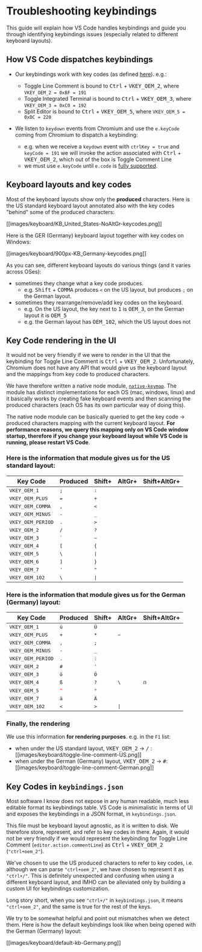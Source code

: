 # Troubleshooting keybindings

This guide will explain how VS Code handles keybindings and guide you through identifying keybindings issues (especially related to different keyboard layouts).

## How VS Code dispatches keybindings

* Our keybindings work with key codes (as defined [here](https://msdn.microsoft.com/en-us/library/windows/desktop/dd375731(v=vs.85).aspx)). e.g.:
  * Toggle Line Comment is bound to <kbd>Ctrl</kbd> + <kbd>VKEY_OEM_2</kbd>, where `VKEY_OEM_2 = 0xBF = 191`
  * Toggle Integrated Terminal is bound to <kbd>Ctrl</kbd> + <kbd>VKEY_OEM_3</kbd>, where `VKEY_OEM_3 = 0xC0 = 192`
  * Split Editor is bound to <kbd>Ctrl</kbd> + <kbd>VKEY_OEM_5</kbd>, where `VKEY_OEM_5 = 0xDC = 220`

* We listen to `keydown` events from Chromium and use the `e.keyCode` coming from Chromium to dispatch a keybinding:
  * e.g. when we receive a `keydown` event with `ctrlKey = true` and `keyCode = 191` we will invoke the action associated with <kbd>Ctrl</kbd> + <kbd>VKEY_OEM_2</kbd>, which out of the box is Toggle Comment Line
  * we must use `e.keyCode` until `e.code` is [fully supported](https://developer.mozilla.org/en-US/docs/Web/API/KeyboardEvent/code).

## Keyboard layouts and key codes

Most of the keyboard layouts show only the **produced** characters. Here is the US standard keyboard layout annotated also with the key codes "behind" some of the produced characters:

  [[images/keyboard/KB_United_States-NoAltGr-keycodes.png]]

Here is the GER (Germany) keyboard layout together with key codes on Windows:

  [[images/keyboard/900px-KB_Germany-keycodes.png]]

As you can see, different keyboard layouts do various things (and it varies across OSes):
 * sometimes they change what a key code produces.
   * e.g. <kbd>Shift</kbd> + <kbd>COMMA</kbd> produces `<` on the US layout, but produces `;` on the German layout. 
 * sometimes they rearrange/remove/add key codes on the keyboard.
   * e.g. On the US layout, the key next to <kbd>1</kbd> is <kbd>OEM_3</kbd>, on the German layout it is <kbd>OEM_5</kbd>
   * e.g. the German layout has <kbd>OEM_102</kbd>, which the US layout does not

## Key Code rendering in the UI

It would not be very friendly if we were to render in the UI that the keybinding for Toggle Line Comment is <kbd>Ctrl</kbd> + <kbd>VKEY_OEM_2</kbd>. Unfortunately, Chromium does not have any API that would give us the keyboard layout and the mappings from key code to produced characters.

We have therefore written a native node module, [`native-keymap`](https://github.com/Microsoft/node-native-keymap). The module has distinct implementations for each OS (mac, windows, linux) and it basically works by creating fake keyboard events and then scanning the produced characters (each OS has its own particular way of doing this).

The native node module can be basically queried to get the key code -> produced characters mapping with the current keyboard layout. **For performance reasons, we query this mapping only on VS Code window startup, therefore if you change your keyboard layout while VS Code is running, please restart VS Code**.

### Here is the information that module gives us for the US standard layout:

| Key Code | Produced | Shift+ | AltGr+ | Shift+AltGr+ |
|----------|----------|--------|--------|--------------|
| <kbd>VKEY_OEM_1</kbd> | <kbd>;</kbd> | <kbd>:</kbd> |  |  |
| <kbd>VKEY_OEM_PLUS</kbd> | <kbd>=</kbd> | <kbd>+</kbd> |  |  |
| <kbd>VKEY_OEM_COMMA</kbd> | <kbd>,</kbd> | <kbd><</kbd> |  |  |
| <kbd>VKEY_OEM_MINUS</kbd> | <kbd>-</kbd> | <kbd>_</kbd> |  |  |
| <kbd>VKEY_OEM_PERIOD</kbd> | <kbd>.</kbd> | <kbd>></kbd> |  |  |
| <kbd>VKEY_OEM_2</kbd> | <kbd>/</kbd> | <kbd>?</kbd> |  |  |
| <kbd>VKEY_OEM_3</kbd> | <kbd>\`</kbd> | <kbd>~</kbd> |  |  |
| <kbd>VKEY_OEM_4</kbd> | <kbd>[</kbd> | <kbd>{</kbd> |  |  |
| <kbd>VKEY_OEM_5</kbd> | <kbd>\\</kbd> | <kbd>\|</kbd> |  |  |
| <kbd>VKEY_OEM_6</kbd> | <kbd>]</kbd> | <kbd>}</kbd> |  |  |
| <kbd>VKEY_OEM_7</kbd> | <kbd>'</kbd> | <kbd>"</kbd> |  |  |
| <kbd>VKEY_OEM_102</kbd> | <kbd>\\</kbd> | <kbd>\|</kbd> | | |  

### Here is the information that module gives us for the German (Germany) layout:

| Key Code | Produced | Shift+ | AltGr+ | Shift+AltGr+ |
|----------|----------|--------|--------|--------------|
| <kbd>VKEY_OEM_1</kbd> | <kbd>ü</kbd> | <kbd>Ü</kbd> |  | 
| <kbd>VKEY_OEM_PLUS</kbd> | <kbd>+</kbd> | <kbd>*</kbd> | <kbd>~</kbd> | 
| <kbd>VKEY_OEM_COMMA</kbd> | <kbd>,</kbd> | <kbd>;</kbd> |  | 
| <kbd>VKEY_OEM_MINUS</kbd> | <kbd>-</kbd> | <kbd>_</kbd> |  | 
| <kbd>VKEY_OEM_PERIOD</kbd> | <kbd>.</kbd> | <kbd>:</kbd> |  | 
| <kbd>VKEY_OEM_2</kbd> | <kbd>#</kbd> | <kbd>'</kbd> |  | 
| <kbd>VKEY_OEM_3</kbd> | <kbd>ö</kbd> | <kbd>Ö</kbd> |  | 
| <kbd>VKEY_OEM_4</kbd> | <kbd>ß</kbd> | <kbd>?</kbd> | <kbd>\\</kbd> | <kbd>ẞ</kbd>
| <kbd>VKEY_OEM_5</kbd> | <kbd><span style="color:red">^</span></kbd> | <kbd>°</kbd> |  | 
| <kbd>VKEY_OEM_7</kbd> | <kbd>ä</kbd> | <kbd>Ä</kbd> |  | 
| <kbd>VKEY_OEM_102</kbd> | <kbd><</kbd> | <kbd>></kbd> | <kbd>\|</kbd> | 

### Finally, the rendering

We use this information **for rendering purposes**. e.g. in the `F1` list:

 * when under the US standard layout, <kbd>VKEY_OEM_2</kbd> -> <kbd>/</kbd> :
    [[images/keyboard/toggle-line-comment-US.png]]
 * when under the German (Germany) layout, <kbd>VKEY_OEM_2</kbd> -> <kbd>#</kbd>:
    [[images/keyboard/toggle-line-comment-German.png]]


## Key Codes in `keybindings.json`

Most software I know does not expose in any human readable, much less editable format its keybindings table. VS Code is minimalistic in terms of UI and exposes the keybindings in a JSON format, in `keybindings.json`.

This file must be keyboard layout agnostic, as it is written to disk. We therefore store, represent, and refer to key codes in there. Again, it would not be very friendly if we would represent the keybinding for Toggle Line Comment (`editor.action.commentLine`) as <kbd>Ctrl</kbd> + <kbd>VKEY_OEM_2</kbd> (`"ctrl+oem_2"`).

We've chosen to use the US produced characters to refer to key codes, i.e. although we can parse `"ctrl+oem_2"`, we have chosen to represent it as `"ctrl+/"`. This is definitely unexpected and confusing when using a different keyboard layout, and IMHO can be alleviated only by building a custom UI for keybindings customization.

Long story short, when you see `"ctrl+/"` in `keybindings.json`, it means `"ctrl+oem_2"`, and the same is true for the rest of the keys.

We try to be somewhat helpful and point out mismatches when we detect them. Here is how the default keybindings look like when being opened with the German (Germany) layout:

  [[images/keyboard/default-kb-Germany.png]]

